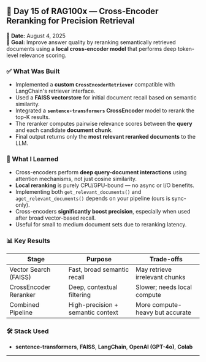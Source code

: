 ## 🚀 Day 15 of RAG100x — Cross-Encoder Reranking for Precision Retrieval

**📅 Date:** August 4, 2025  
**🎯 Goal:** Improve answer quality by reranking semantically retrieved documents using a **local cross-encoder model** that performs deep token-level relevance scoring.

### ✅ What Was Built

- Implemented a **custom `CrossEncoderRetriever`** compatible with LangChain's retriever interface.  
- Used a **FAISS vectorstore** for initial document recall based on semantic similarity.  
- Integrated a **`sentence-transformers` CrossEncoder** model to rerank the top-K results.  
- The reranker computes pairwise relevance scores between the **query** and each candidate **document chunk**.  
- Final output returns only the **most relevant reranked documents** to the LLM.

### 🧠 What I Learned

- Cross-encoders perform **deep query-document interactions** using attention mechanisms, not just cosine similarity.  
- **Local reranking** is purely CPU/GPU-bound — no async or I/O benefits.  
- Implementing both `get_relevant_documents()` and `aget_relevant_documents()` depends on your pipeline (ours is sync-only).  
- Cross-encoders **significantly boost precision**, especially when used after broad vector-based recall.  
- Useful for small to medium document sets due to reranking latency.

### 📊 Key Results

| Stage                  | Purpose                            | Trade-offs                          |
|------------------------|------------------------------------|-------------------------------------|
| Vector Search (FAISS)  | Fast, broad semantic recall        | May retrieve irrelevant chunks      |
| CrossEncoder Reranker  | Deep, contextual filtering         | Slower; needs local compute         |
| Combined Pipeline      | High-precision + semantic context  | More compute-heavy but accurate     |

### 🛠️ Stack Used

- **sentence-transformers**, **FAISS**, **LangChain**, **OpenAI (GPT-4o)**, **Colab**

---

